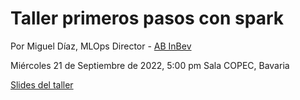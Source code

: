 # Taller primeros pasos con spark

Por Miguel Díaz, MLOps Director - [AB InBev](https://www.ab-inbev.com/)

Miércoles 21 de Septiembre de 2022, 5:00 pm
Sala COPEC, Bavaria

[Slides del taller](https://drive.google.com/file/d/1icMYXMBDEBTzSevVZ9VVHN3rioUy6KcD/view?usp=sharing)
